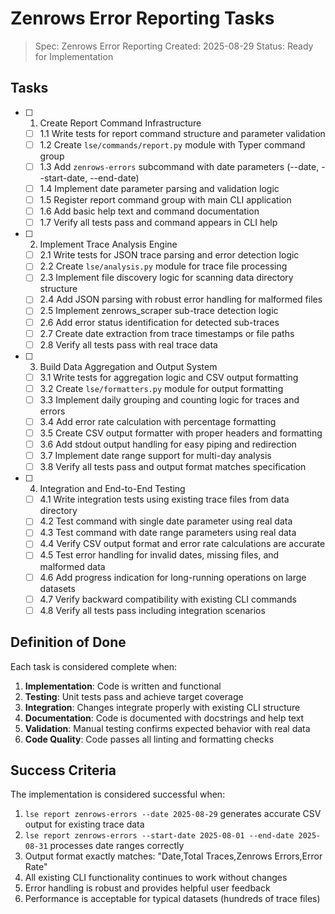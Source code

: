 # Zenrows Error Reporting Tasks

> Spec: Zenrows Error Reporting
> Created: 2025-08-29
> Status: Ready for Implementation

## Tasks

- [ ] 1. Create Report Command Infrastructure
  - [ ] 1.1 Write tests for report command structure and parameter validation
  - [ ] 1.2 Create `lse/commands/report.py` module with Typer command group
  - [ ] 1.3 Add `zenrows-errors` subcommand with date parameters (--date, --start-date, --end-date)
  - [ ] 1.4 Implement date parameter parsing and validation logic
  - [ ] 1.5 Register report command group with main CLI application
  - [ ] 1.6 Add basic help text and command documentation
  - [ ] 1.7 Verify all tests pass and command appears in CLI help

- [ ] 2. Implement Trace Analysis Engine
  - [ ] 2.1 Write tests for JSON trace parsing and error detection logic
  - [ ] 2.2 Create `lse/analysis.py` module for trace file processing
  - [ ] 2.3 Implement file discovery logic for scanning data directory structure
  - [ ] 2.4 Add JSON parsing with robust error handling for malformed files
  - [ ] 2.5 Implement zenrows_scraper sub-trace detection logic
  - [ ] 2.6 Add error status identification for detected sub-traces
  - [ ] 2.7 Create date extraction from trace timestamps or file paths
  - [ ] 2.8 Verify all tests pass with real trace data

- [ ] 3. Build Data Aggregation and Output System
  - [ ] 3.1 Write tests for aggregation logic and CSV output formatting
  - [ ] 3.2 Create `lse/formatters.py` module for output formatting
  - [ ] 3.3 Implement daily grouping and counting logic for traces and errors
  - [ ] 3.4 Add error rate calculation with percentage formatting
  - [ ] 3.5 Create CSV output formatter with proper headers and formatting
  - [ ] 3.6 Add stdout output handling for easy piping and redirection
  - [ ] 3.7 Implement date range support for multi-day analysis
  - [ ] 3.8 Verify all tests pass and output format matches specification

- [ ] 4. Integration and End-to-End Testing
  - [ ] 4.1 Write integration tests using existing trace files from data directory
  - [ ] 4.2 Test command with single date parameter using real data
  - [ ] 4.3 Test command with date range parameters using real data
  - [ ] 4.4 Verify CSV output format and error rate calculations are accurate
  - [ ] 4.5 Test error handling for invalid dates, missing files, and malformed data
  - [ ] 4.6 Add progress indication for long-running operations on large datasets
  - [ ] 4.7 Verify backward compatibility with existing CLI commands
  - [ ] 4.8 Verify all tests pass including integration scenarios

## Definition of Done

Each task is considered complete when:
1. **Implementation**: Code is written and functional
2. **Testing**: Unit tests pass and achieve target coverage
3. **Integration**: Changes integrate properly with existing CLI structure
4. **Documentation**: Code is documented with docstrings and help text
5. **Validation**: Manual testing confirms expected behavior with real data
6. **Code Quality**: Code passes all linting and formatting checks

## Success Criteria

The implementation is considered successful when:
1. `lse report zenrows-errors --date 2025-08-29` generates accurate CSV output for existing trace data
2. `lse report zenrows-errors --start-date 2025-08-01 --end-date 2025-08-31` processes date ranges correctly
3. Output format exactly matches: "Date,Total Traces,Zenrows Errors,Error Rate"
4. All existing CLI functionality continues to work without changes
5. Error handling is robust and provides helpful user feedback
6. Performance is acceptable for typical datasets (hundreds of trace files)